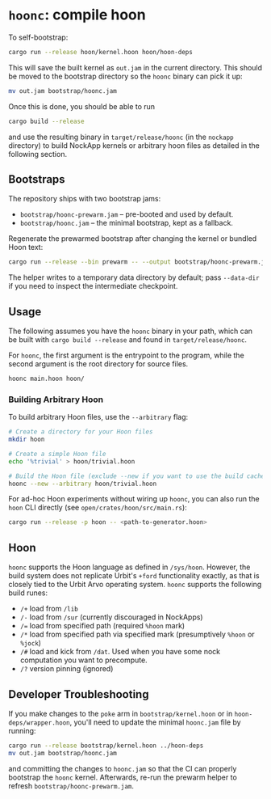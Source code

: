 # `hoonc`: compile hoon

To self-bootstrap:

```bash
cargo run --release hoon/kernel.hoon hoon/hoon-deps
```

This will save the built kernel as `out.jam` in the current directory. This should be moved to the bootstrap directory so the `hoonc` binary can pick it up:

```bash
mv out.jam bootstrap/hoonc.jam
```

Once this is done, you should be able to run

``` bash
cargo build --release
```

and use the resulting binary in `target/release/hoonc` (in the `nockapp` directory) to build NockApp kernels or arbitrary hoon files as detailed in the following section.

## Bootstraps

The repository ships with two bootstrap jams:

- `bootstrap/hoonc-prewarm.jam` – pre-booted and used by default.
- `bootstrap/hoonc.jam` – the minimal bootstrap, kept as a fallback.

Regenerate the prewarmed bootstrap after changing the kernel or bundled Hoon text:

```bash
cargo run --release --bin prewarm -- --output bootstrap/hoonc-prewarm.jam
```

The helper writes to a temporary data directory by default; pass `--data-dir` if you need to inspect the intermediate checkpoint.

## Usage

The following assumes you have the `hoonc` binary in your path, which can be built with `cargo build --release` and found in `target/release/hoonc`.

For `hoonc`, the first argument is the entrypoint to the program, while the second argument is the root directory for source files.

```bash
hoonc main.hoon hoon/
```

### Building Arbitrary Hoon

To build arbitrary Hoon files, use the `--arbitrary` flag:

```bash
# Create a directory for your Hoon files
mkdir hoon

# Create a simple Hoon file
echo '%trivial' > hoon/trivial.hoon

# Build the Hoon file (exclude --new if you want to use the build cache)
hoonc --new --arbitrary hoon/trivial.hoon
```

For ad-hoc Hoon experiments without wiring up `hoonc`, you can also run the `hoon` CLI directly (see `open/crates/hoon/src/main.rs`):

```bash
cargo run --release -p hoon -- <path-to-generator.hoon>
```

## Hoon

`hoonc` supports the Hoon language as defined in `/sys/hoon`.  However, the build system does not replicate Urbit's `+ford`
functionality exactly, as that is closely tied to the Urbit Arvo operating system.  `hoonc` supports the following build
runes:

- `/+` load from `/lib`
- `/-` load from `/sur` (currently discouraged in NockApps)
- `/=` load from specified path (required `%hoon` mark)
- `/*` load from specified path via specified mark (presumptively `%hoon` or `%jock`)
- `/#` load and kick from `/dat`. Used when you have some nock computation you want to precompute.
- `/?` version pinning (ignored)

## Developer Troubleshooting

If you make changes to the `poke` arm in `bootstrap/kernel.hoon` or in `hoon-deps/wrapper.hoon`, you'll need to update the minimal `hoonc.jam` file by running:

```bash
cargo run --release bootstrap/kernel.hoon ../hoon-deps
mv out.jam bootstrap/hoonc.jam
```

and committing the changes to `hoonc.jam` so that the CI can properly bootstrap the `hoonc` kernel. Afterwards, re-run the prewarm helper to refresh `bootstrap/hoonc-prewarm.jam`.
